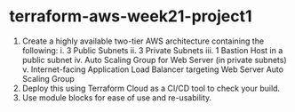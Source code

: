 # terraform-aws-week21-project1
1. Create a highly available two-tier AWS architecture containing the following:
  i. 3 Public Subnets
  ii. 3 Private Subnets
  iii. 1 Bastion Host in a public subnet
  iv. Auto Scaling Group for Web Server (in private subnets)
  v. Internet-facing Application Load Balancer targeting Web Server Auto Scaling Group
2. Deploy this using Terraform Cloud as a CI/CD tool to check your build.
3. Use module blocks for ease of use and re-usability.
